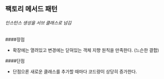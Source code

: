 ## 팩토리 메서드 패턴
###### 인스턴스 생성을 서브 클래스로 넘김
  
  
  
####장점
 - 확장에는 열려있고 변경에는 닫혀있는 객체 지향 원칙을 만족한다. (느슨한 결합)
 

####단점
 - 단점으론 새로운 클래스를 추가할 때마다 코드량이 상당히 증가한다.
